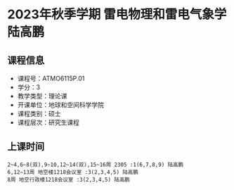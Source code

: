 # 2023年秋季学期 雷电物理和雷电气象学 陆高鹏






## 课程信息

- 课程号：ATMO6115P.01
- 学分：3
- 教学类型：理论课
- 开课单位：地球和空间科学学院
- 课程类别：硕士
- 课程层次：研究生课程

## 上课时间

```
2~4,6~8(双),9~10,12~14(双),15~16周 2305 :1(6,7,8,9) 陆高鹏
6,12~13周 地空楼1218会议室 :3(2,3,4,5) 陆高鹏
8周 地空行政楼1218会议室 :3(2,3,4,5) 陆高鹏
```

